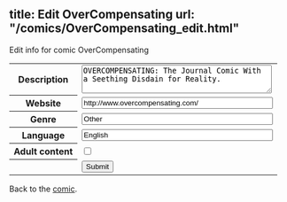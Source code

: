 title: Edit OverCompensating
url: "/comics/OverCompensating_edit.html"
---
Edit info for comic OverCompensating

<form name="comic" action="http://gaepostmail.appspot.com/comic/" method="post">
<table class="comicinfo">
<tr>
<th>Description</th><td><textarea name="description" cols="40" rows="3">OVERCOMPENSATING: The Journal Comic With a Seething Disdain for Reality.</textarea></td>
</tr>
<tr>
<th>Website</th><td><input type="text" name="url" value="http://www.overcompensating.com/" size="40"/></td>
</tr>
<tr>
<th>Genre</th><td><input type="text" name="genre" value="Other" size="40"/></td>
</tr>
<tr>
<th>Language</th><td><input type="text" name="language" value="English" size="40"/></td>
</tr>
<tr>
<th>Adult content</th><td><input type="checkbox" name="adult" value="adult" /></td>
</tr>
<tr>
<th></th><td>
<input type="hidden" name="comic" value="OverCompensating" />
<input type="submit" name="submit" value="Submit" />
</td>
</tr>
</table>
</form>

Back to the [comic](OverCompensating.html).
